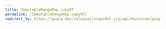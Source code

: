 ```yaml
---
title: ImmutableRangeMap.copyOf
permalink: /ImmutableRangeMap.copyOf/
redirect_to: https://guava.dev/releases/snapshot-jre/api/docs/com/google/common/collect/ImmutableRangeMap.html#copyOf-com.google.common.collect.RangeMap-
---
```

